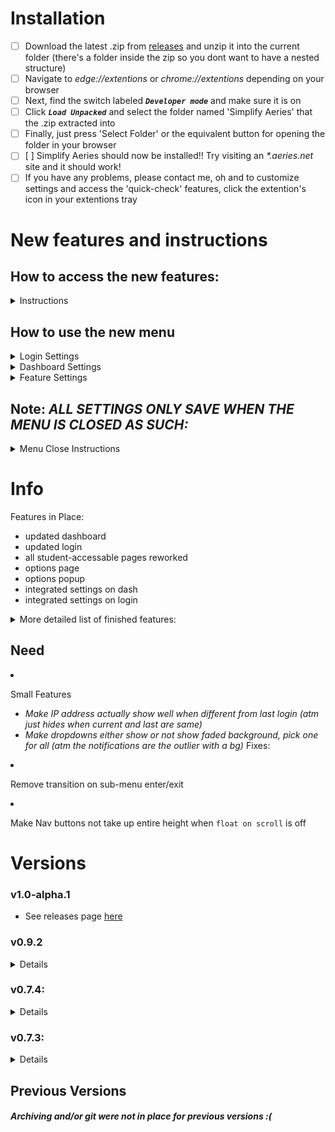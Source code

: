 # Installation

- [ ] Download the latest .zip from [releases](https://github.com/sandervonk/simplify-aeries/releases) and unzip it into the current folder (there's a folder inside the zip so you dont want to have a nested structure)
- [ ] Navigate to _edge://extentions_ or _chrome://extentions_ depending on your browser
- [ ] Next, find the switch labeled _**`Developer mode`**_ and make sure it is on
- [ ] Click _**`Load Unpacked`**_ and select the folder named 'Simplify Aeries' that the .zip extracted into
- [ ] Finally, just press 'Select Folder' or the equivalent button for opening the folder in your browser
- [ ] [ ] Simplify Aeries should now be installed!! Try visiting an _\*.aeries.net_ site and it should work!
- [ ] If you have any problems, please contact me, oh and to customize settings and access the 'quick-check' features, click the extention's icon in your extentions tray

# New features and instructions

## How to access the new features:

<details>
<summary>Instructions</summary>

|                                                               Page                                                               |                                                         Instructions                                                          |
| :------------------------------------------------------------------------------------------------------------------------------: | :---------------------------------------------------------------------------------------------------------------------------: |
| <img width="1000px" src="https://user-images.githubusercontent.com/10799950/126916354-bfcc777d-2d9b-4a37-a527-835fb760cb85.png"> |               Open the menu on the top right of the page (labeled with your email) and select `Simplify Aeries`               |
| <img width="1000px" src="https://user-images.githubusercontent.com/10799950/126916257-c5005176-c245-469c-8c78-46d7c24167dd.png"> | At the top of the login pane, click the settings icon (labeled [Open Simplify Aeries Settings]) to open the new settings menu |

</details>

## How to use the new menu

<details>
<summary>Login Settings</summary>

|                                                            Login Item                                                            |                                                                                                                                                                         Function                                                                                                                                                                         |
| :------------------------------------------------------------------------------------------------------------------------------: | :------------------------------------------------------------------------------------------------------------------------------------------------------------------------------------------------------------------------------------------------------------------------------------------------------------------------------------------------------: |
| <img src="https://user-images.githubusercontent.com/10799950/126916483-0bfd6d08-dad6-4b51-82d7-a6cd56704fea.png" width="1000px"> |                                                                                                    This option does more or less what the title explains, it hides the name of your school district on the login page, making for a cleaner interface                                                                                                    |
| <img src="https://user-images.githubusercontent.com/10799950/126916541-dbd154de-2de0-48d9-8be5-5cf4b2e3fe95.png" width="1000px"> | Use this option only if you normally log in with a Google account . Initially, the bottom part will not show, you will have to check the box to be able to enter your email. Make sure that the box turns green after you've entered it. If the background of any of the text is blue or white, it has been autofilled, which is sadly not yet supported |
| <img src="https://user-images.githubusercontent.com/10799950/126916667-71dd247e-cb5e-40a4-adac-bcd2b5cdb83a.png" width="1000px"> |                                                                                     The last item in this section is the login background color. Like any of the color pickers on this page, click the square to the left of the text and select a color to continue                                                                                     |

</details>

<details>
<summary>Dashboard Settings</summary>

|                                                          Dashboard Item                                                          |                                                                                                                                                                                   Function                                                                                                                                                                                    |
| :------------------------------------------------------------------------------------------------------------------------------: | :---------------------------------------------------------------------------------------------------------------------------------------------------------------------------------------------------------------------------------------------------------------------------------------------------------------------------------------------------------------------------: |
| <img src="https://user-images.githubusercontent.com/10799950/126916691-e279b7bc-cc3e-4464-a5e3-e7f04c487fb3.png" width="1000px"> | First up in this section we have the sidebar color customizer. Click on the solid-colored boxes to either side of the gradient to bring up a color picker. Using this feature on the dashboard should un-blur the sidebar to the side, though note that this feature is still pretty buggy, as the 'blur' and 'focus' events can sometimes fire twice and mess up the display |
| <img src="https://user-images.githubusercontent.com/10799950/126916824-63d9a1a8-b96f-4263-93ee-eff160d7d324.png" width="1000px"> |               Next up is the background _image_ panel. It will only show if 'Use Background Image?' is checked. put an image url in the box next to the `https://` placeholder. It should turn green, if not, the image could not be loaded. Note that only images that get a green background will be set as the background, otherwise the color will be used                |
| <img src="https://user-images.githubusercontent.com/10799950/126916946-40bfc479-d665-4e02-a55b-037c263c483f.png" width="1000px"> |                                                                            Last but not least, we have the dashboard background _color_ picker. Click the square on the left to select a color of your choice. Note that this section will only show if 'Use Background Image?' is _**unchecked**_                                                                            |

</details>

<details>
<summary>Feature Settings</summary>

|                                                           Feature Item                                                           |                                                                                Function                                                                                |
| :------------------------------------------------------------------------------------------------------------------------------: | :--------------------------------------------------------------------------------------------------------------------------------------------------------------------: |
| <img src="https://user-images.githubusercontent.com/10799950/126916991-13624c13-4590-412e-b0ea-48ccc978607e.png" width="1000px"> | The features menu is currently empty, but will include settings pertaining to the `Quick Check Grades` and `Class Schedule` features available from the main menu page |

</details>

## Note: _ALL SETTINGS ONLY SAVE WHEN THE MENU IS CLOSED AS SUCH:_

<details>
<summary>Menu Close Instructions</summary>
<img src="https://user-images.githubusercontent.com/10799950/126917229-d4068054-1cfb-45fb-abbb-88b37a0f41c4.png" width="49%"> <img src="https://user-images.githubusercontent.com/10799950/126917251-4146e400-d39f-4dc8-afcb-7f2ced9867a2.png" width="49%">
</details>

# Info

Features in Place:

- updated dashboard
- updated login
- all student-accessable pages reworked
- options page
- options popup
- integrated settings on dash
- integrated settings on login

<details>
<summary>More detailed list of finished features:</summary>

- Subpages
  - Student Info
    - Profile
    - Demographics
    - Contacts
    - Fees and Fines
  - Grades
    - Graduation Status
    - Transcripts
    - Gradebook
  - Classes
    - Classes
    - Course Requests
  - Test Scores
    - Test Details
    - State Test Scores Report
    - Test Scores
  - Other
    - Attendance
    - Contacts
- Personalization

  - Login Background Color
  - Auto-Login
  - Floating Nav Buttons
  - Sidebar Gradient Colors
  - Dashboard Background - Background Color - Background Image
  </details>

  ## Need

- Small Features
  - _Make IP address actually show well when different from last login (atm just hides when current and last are same)_
  - _Make dropdowns either show or not show faded background, pick one for all (atm the notifications are the outlier with a bg)_
    Fixes:
- Remove transition on sub-menu enter/exit
- Make Nav buttons not take up entire height when `float on scroll` is off

# Versions

### v1.0-alpha.1

- See releases page [here](https://github.com/sandervonk/Simplify-Aeries/releases/tag/integrated-settings-merge)

### v0.9.2

<details>

#### Changes:

- Reduced permissions load, now uses `https://*.aeries.net/*` template instead of requiring `*://*`

### v0.9.1

<details>

#### Changes:

- Various Bug Fixes

</details>

### v0.9.0

<details>

#### Changes:

- Changed info page, added refrence images, and made all versions on subpages set themselves based on the manifest

</details>

### v0.8.9

<details>

#### Changes:

- Added info page on first install

</details>

### v0.8.8

<details>

#### Changes:

- Added tutorial for new users, cleaned up some bugs
- Note that auto-login still has to be on to be able to use the `Class Schedule` and `Quick Check Grades` pages

</details>

### v0.8.7

<details>

#### Changes:

- Added a `Class Schedule` page that operates similarly to the `Quick Check Grades` one, only for classes, rooms, teachers, and their emails

</details>

### v0.8.6

<details>

#### Changes:

- Added automatic dashboard tab opening (in background) for the `quick check grades` tab where needed and better error message
- note that this requires that you have first opened the menu while on a tab with yourdistrict.asp.aeries.net/student in the url, or similar

</details>

### v0.8.5:

<details>

#### Changes:

- Slight #### Changes to previously mentioned clarification message

</details>

### v0.8.3:

<details>

#### Changes:

- Added clarification message when no Aeries tabs are open
  Coming soon:
- Message for when tab is inactive/out of date, from before current version of extention. (possibly force reload them?)

</details>

### v0.8.3:

<details>

#### Changes:

- Added Quick grade check page
- Added more chrome.runtime.message calls/registered 'scrape'
- Feature needs a active aeries dashboard page open (not timed out/old)

</details>

### v0.8.2:

<details>

#### Changes:

- Scores for assignments on the GradebookDetails.aspx page are now also colored

</details>

### v0.8.1:

<details>

#### Changes:

- Grade colors now apply to all grades, not just card view for GradebookSummary.aspx page
- Grades in small tables are now also bolded + colored
  Coming soon:
- Colored scores for assignments?

</details>

### v0.8.0:

<details>

#### Changes:

- Custom Grade Colors now apply to all pages (that use grade elements)
- Added better logging for grade debug
- Grade colors now reload on scroll
- Removed border inconsistencies for student info subpages
- Scrollbar now properly positioned on attendance pages (overflow from table)
  Coming soon:
- Width matching for all elements on Student Info -> Profile page

</details>

### v0.7.9:

<details>

#### Changes:

- Added custom grade colors (not just by letter, + and - variations also diff now)
  Anticipated:
- Customization for grade colors

</details>

### v0.7.8:

<details>

#### Changes:

- Added better UI for Gradebook Pages, specifically `Gradebook Details` and `Grades`

</details>

### v0.7.7:

<details>

#### Changes:

- Added css and a bit of js for Grades subpages, were previously inaccessible

</details>

### v0.7.5:

#### Fixes:

- Identified problem for '𝘊𝘰𝘶𝘭𝘥 𝘯𝘰𝘵 𝘦𝘴𝘵𝘢𝘣𝘭𝘪𝘴𝘩 𝘤𝘰𝘯𝘯𝘦𝘤𝘵𝘪𝘰𝘯' error, `fixed`

</details>

### v0.7.4:

<details>

#### Changes:

- Added reset button for options
  Bugs:
- Persist, see last version :(

</details>

### v0.7.3:

<details>

### Changes:

- Added switch to toggle customizations
- Added new icon and switching when the above is toggled on/off
- Rearranged code, now separate folders for js, css, etc.
  Bugs:
- Sub-menu enter/exit defies strict css transition rules, stays visible for at least 200ms too long
- Nav buttons take up entire height when `float on scroll` is off
- May throw '𝘜𝘯𝘤𝘩𝘦𝘤𝘬𝘦𝘥 𝘳𝘶𝘯𝘵𝘪𝘮𝘦.𝘭𝘢𝘴𝘵𝘌𝘳𝘳𝘰𝘳: 𝘊𝘰𝘶𝘭𝘥 𝘯𝘰𝘵 𝘦𝘴𝘵𝘢𝘣𝘭𝘪𝘴𝘩 𝘤𝘰𝘯𝘯𝘦𝘤𝘵𝘪𝘰𝘯 𝘙𝘦𝘤𝘦𝘪𝘷𝘪𝘯𝘨 𝘦𝘯𝘥 𝘥𝘰𝘦𝘴 𝘯𝘰𝘵 𝘦𝘹𝘪𝘴𝘵.' error, though it... does exist.

</details>

## Previous Versions

##### Archiving and/or git were not in place for previous versions :(
